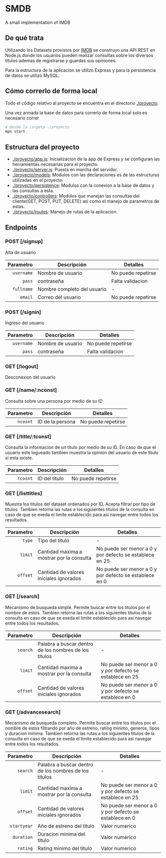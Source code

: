 # SMDB
A small implementation of IMDB

## De qué trata

Utilizando los Datasets provistos por [IMDB](https://www.imdb.com/interfaces/) se construyo una API REST en Node.js donde los usuarios pueden realizar consultas sobre los diversos titulos ademas de registrarse y guardas sus opiniones.

Para la estructura de la aplicacion se utilizo Express y para la persistencia de datos se utilizo MySQL.

## Cómo correrlo de forma local

Todo el código relativo al proyecto se encuentra en el directorio [./proyecto](./proyecto/).

Una vez armada la base de datos para correrlo de forma local solo es necesario correr

```sh
# Desde la carpeta ./proyecto
mpn start
```

## Estructura del proyecto

- [./proyecto/app.js](./proyecto/app.js): Inicializacion de la app de Express y se configuran las herramientas necesarias para el proyecto.
- [./proyecto/server.js](./proyecto/server.js): Puesta en marcha del servidor.
- [./proyecto/models](./proyecto/models): Modulos con las declaraciones es de las estructuras utilizadas en el proyecto.
- [./proyecto/persistence](./proyecto/persistence): Modulos con la conexion a la base de datos y las consultas a esta.
- [./proyecto/controllers](./proyecto/controllers): Modulos que manejan las consultas del cliente(GET, POST, PUT, DELETE) asi como el manejo de parametros de estas.
- [./proyecto/routes](./proyecto/routes): Manejo de rutas de la aplicacion.

## Endpoints

### POST [/signup]

Alta de usuario

Parametro | Descripción | Detalles
--:|--|--
`username` | Nombre de usuario | No puede repetirse
`pass` | contraseña | Falta validacion
`fullname` | Nombre completo del usuario | -
`email` | Correo del usuario | No puede repetirse

### POST [/signin]

Ingreso del usuario

Parametro | Descripción | Detalles
--:|--|--
`username` | Nombre de usuario | No puede repetirse
`pass` | contraseña | Falta validacion

### GET [/logout]

Desconexion del usuario

### GET [/name/:nconst]

Consulta sobre una persona por medio de su ID

Parametro | Descripción | Detalles
--:|--|--
`ncosnt` | ID de la persona | No puede repetirse

### GET [/title/:tconst]

Consulta la informacion de un titulo por medio de su ID. En caso de que el usuario este logueado tambien muestra la opinion del usuario de este titulo si esta existe.

Parametro | Descripción | Detalles
--:|--|--
`tcosnt` | ID del titulo | No puede repetirse

### GET [/listtitles]

Muestra los titulos del dataset ordenados por ID. Acepta filtrar por tipo de titulos. Tambien retorna las rutas a los siguientes titulos de la consulta en caso de que se exeda el limite establecido para asi navegar entre todos los resultados.

Parametro | Descripción | Detalles
--:|--|--
`type` | Tipo del titulo | -
`limit` | Cantidad maxima a mostrar por la consulta  | No puede ser menor a 0 y por defecto se establece en 25
`offset` | Cantidad de valores iniciales ignorados | No puede ser menor a 0 y por defecto se establece en 0

### GET [/search]

Mecanismo de busqueda simple. Permite buscar entre los titulos por el nombre de estos. Tambien retorna las rutas a los siguientes titulos de la consulta en caso de que se exeda el limite establecido para asi navegar entre todos los resultados.

Parametro | Descripción | Detalles
--:|--|--
`search` | Palabra a buscar dentro de los nombres de los titulos | -
`limit` | Cantidad maxima a mostrar por la consulta  | No puede ser menor a 0 y por defecto se establece en 25
`offset` | Cantidad de valores iniciales ignorados | No puede ser menor a 0 y por defecto se establece en 0

### GET [/advancesearch]

Mecanismo de busqueda completo. Permite buscar entre los titulos por el nombre de estos filtrando por año de estreno, rating minimo, generos, tipos y duracion minima. Tambien retorna las rutas a los siguientes titulos de la consulta en caso de que se exeda el limite establecido para asi navegar entre todos los resultados.

Parametro | Descripción | Detalles
--:|--|--
`search` | Palabra a buscar dentro de los nombres de los titulos | -
`limit` | Cantidad maxima a mostrar por la consulta  | No puede ser menor a 0 y por defecto se establece en 25
`offset` | Cantidad de valores iniciales ignorados | No puede ser menor a 0 y por defecto se establece en 0
`startyear` | Año de estreno del titulo | Valor numerico
`duration` | Duracion minima del titulo | Valor numerico
`rating` | Rating minimo del titulo | Valor numerico




